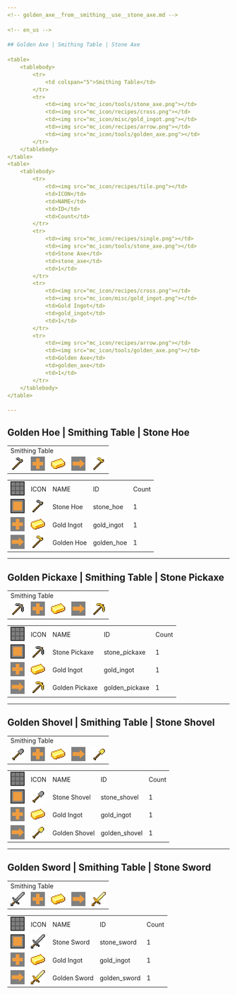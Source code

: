 ```yaml
---
<!-- golden_axe__from__smithing__use__stone_axe.md -->

<!-- en_us -->

## Golden Axe | Smithing Table | Stone Axe

<table>
	<tablebody>
		<tr>
			<td colspan="5">Smithing Table</td>
		</tr>
		<tr>
			<td><img src="mc_icon/tools/stone_axe.png"></td>
			<td><img src="mc_icon/recipes/cross.png"></td>
			<td><img src="mc_icon/misc/gold_ingot.png"></td>
			<td><img src="mc_icon/recipes/arrow.png"></td>
			<td><img src="mc_icon/tools/golden_axe.png"></td>
		</tr>
	</tablebody>
</table>
<table>
	<tablebody>
		<tr>
			<td><img src="mc_icon/recipes/tile.png"></td>
			<td>ICON</td>
			<td>NAME</td>
			<td>ID</td>
			<td>Count</td>
		</tr>
		<tr>
			<td><img src="mc_icon/recipes/single.png"></td>
			<td><img src="mc_icon/tools/stone_axe.png"></td>
			<td>Stone Axe</td>
			<td>stone_axe</td>
			<td>1</td>
		</tr>
		<tr>
			<td><img src="mc_icon/recipes/cross.png"></td>
			<td><img src="mc_icon/misc/gold_ingot.png"></td>
			<td>Gold Ingot</td>
			<td>gold_ingot</td>
			<td>1</td>
		</tr>
		<tr>
			<td><img src="mc_icon/recipes/arrow.png"></td>
			<td><img src="mc_icon/tools/golden_axe.png"></td>
			<td>Golden Axe</td>
			<td>golden_axe</td>
			<td>1</td>
		</tr>
	</tablebody>
</table>

---
```

<!-- golden_hoe__from__smithing__use__stone_hoe.md -->

<!-- en_us -->

## Golden Hoe | Smithing Table | Stone Hoe

<table>
	<tablebody>
		<tr>
			<td colspan="5">Smithing Table</td>
		</tr>
		<tr>
			<td><img src="mc_icon/tools/stone_hoe.png"></td>
			<td><img src="mc_icon/recipes/cross.png"></td>
			<td><img src="mc_icon/misc/gold_ingot.png"></td>
			<td><img src="mc_icon/recipes/arrow.png"></td>
			<td><img src="mc_icon/tools/golden_hoe.png"></td>
		</tr>
	</tablebody>
</table>
<table>
	<tablebody>
		<tr>
			<td><img src="mc_icon/recipes/tile.png"></td>
			<td>ICON</td>
			<td>NAME</td>
			<td>ID</td>
			<td>Count</td>
		</tr>
		<tr>
			<td><img src="mc_icon/recipes/single.png"></td>
			<td><img src="mc_icon/tools/stone_hoe.png"></td>
			<td>Stone Hoe</td>
			<td>stone_hoe</td>
			<td>1</td>
		</tr>
		<tr>
			<td><img src="mc_icon/recipes/cross.png"></td>
			<td><img src="mc_icon/misc/gold_ingot.png"></td>
			<td>Gold Ingot</td>
			<td>gold_ingot</td>
			<td>1</td>
		</tr>
		<tr>
			<td><img src="mc_icon/recipes/arrow.png"></td>
			<td><img src="mc_icon/tools/golden_hoe.png"></td>
			<td>Golden Hoe</td>
			<td>golden_hoe</td>
			<td>1</td>
		</tr>
	</tablebody>
</table>

---
<!-- golden_pickaxe__from__smithing__use__stone_pickaxe.md -->

<!-- en_us -->

## Golden Pickaxe | Smithing Table | Stone Pickaxe

<table>
	<tablebody>
		<tr>
			<td colspan="5">Smithing Table</td>
		</tr>
		<tr>
			<td><img src="mc_icon/tools/stone_pickaxe.png"></td>
			<td><img src="mc_icon/recipes/cross.png"></td>
			<td><img src="mc_icon/misc/gold_ingot.png"></td>
			<td><img src="mc_icon/recipes/arrow.png"></td>
			<td><img src="mc_icon/tools/golden_pickaxe.png"></td>
		</tr>
	</tablebody>
</table>
<table>
	<tablebody>
		<tr>
			<td><img src="mc_icon/recipes/tile.png"></td>
			<td>ICON</td>
			<td>NAME</td>
			<td>ID</td>
			<td>Count</td>
		</tr>
		<tr>
			<td><img src="mc_icon/recipes/single.png"></td>
			<td><img src="mc_icon/tools/stone_pickaxe.png"></td>
			<td>Stone Pickaxe</td>
			<td>stone_pickaxe</td>
			<td>1</td>
		</tr>
		<tr>
			<td><img src="mc_icon/recipes/cross.png"></td>
			<td><img src="mc_icon/misc/gold_ingot.png"></td>
			<td>Gold Ingot</td>
			<td>gold_ingot</td>
			<td>1</td>
		</tr>
		<tr>
			<td><img src="mc_icon/recipes/arrow.png"></td>
			<td><img src="mc_icon/tools/golden_pickaxe.png"></td>
			<td>Golden Pickaxe</td>
			<td>golden_pickaxe</td>
			<td>1</td>
		</tr>
	</tablebody>
</table>

---
<!-- golden_shovel__from__smithing__use__stone_shovel.md -->

<!-- en_us -->

## Golden Shovel | Smithing Table | Stone Shovel

<table>
	<tablebody>
		<tr>
			<td colspan="5">Smithing Table</td>
		</tr>
		<tr>
			<td><img src="mc_icon/tools/stone_shovel.png"></td>
			<td><img src="mc_icon/recipes/cross.png"></td>
			<td><img src="mc_icon/misc/gold_ingot.png"></td>
			<td><img src="mc_icon/recipes/arrow.png"></td>
			<td><img src="mc_icon/tools/golden_shovel.png"></td>
		</tr>
	</tablebody>
</table>
<table>
	<tablebody>
		<tr>
			<td><img src="mc_icon/recipes/tile.png"></td>
			<td>ICON</td>
			<td>NAME</td>
			<td>ID</td>
			<td>Count</td>
		</tr>
		<tr>
			<td><img src="mc_icon/recipes/single.png"></td>
			<td><img src="mc_icon/tools/stone_shovel.png"></td>
			<td>Stone Shovel</td>
			<td>stone_shovel</td>
			<td>1</td>
		</tr>
		<tr>
			<td><img src="mc_icon/recipes/cross.png"></td>
			<td><img src="mc_icon/misc/gold_ingot.png"></td>
			<td>Gold Ingot</td>
			<td>gold_ingot</td>
			<td>1</td>
		</tr>
		<tr>
			<td><img src="mc_icon/recipes/arrow.png"></td>
			<td><img src="mc_icon/tools/golden_shovel.png"></td>
			<td>Golden Shovel</td>
			<td>golden_shovel</td>
			<td>1</td>
		</tr>
	</tablebody>
</table>

---
<!-- golden_sword__from__smithing__use__stone_sword.md -->

<!-- en_us -->

## Golden Sword | Smithing Table | Stone Sword

<table>
	<tablebody>
		<tr>
			<td colspan="5">Smithing Table</td>
		</tr>
		<tr>
			<td><img src="mc_icon/combat/stone_sword.png"></td>
			<td><img src="mc_icon/recipes/cross.png"></td>
			<td><img src="mc_icon/misc/gold_ingot.png"></td>
			<td><img src="mc_icon/recipes/arrow.png"></td>
			<td><img src="mc_icon/combat/golden_sword.png"></td>
		</tr>
	</tablebody>
</table>
<table>
	<tablebody>
		<tr>
			<td><img src="mc_icon/recipes/tile.png"></td>
			<td>ICON</td>
			<td>NAME</td>
			<td>ID</td>
			<td>Count</td>
		</tr>
		<tr>
			<td><img src="mc_icon/recipes/single.png"></td>
			<td><img src="mc_icon/combat/stone_sword.png"></td>
			<td>Stone Sword</td>
			<td>stone_sword</td>
			<td>1</td>
		</tr>
		<tr>
			<td><img src="mc_icon/recipes/cross.png"></td>
			<td><img src="mc_icon/misc/gold_ingot.png"></td>
			<td>Gold Ingot</td>
			<td>gold_ingot</td>
			<td>1</td>
		</tr>
		<tr>
			<td><img src="mc_icon/recipes/arrow.png"></td>
			<td><img src="mc_icon/combat/golden_sword.png"></td>
			<td>Golden Sword</td>
			<td>golden_sword</td>
			<td>1</td>
		</tr>
	</tablebody>
</table>

